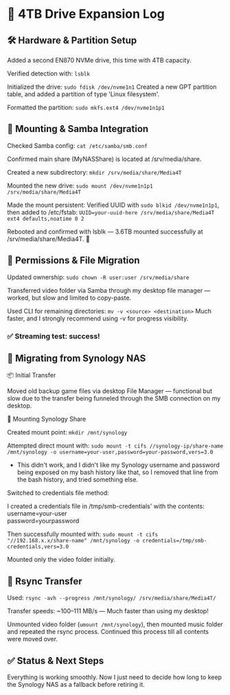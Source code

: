 # 🧱 4TB Drive Expansion Log
## 🛠️ Hardware & Partition Setup
Added a second EN870 NVMe drive, this time with 4TB capacity.

Verified detection with: `lsblk`

Initialized the drive: `sudo fdisk /dev/nvme1n1` Created a new GPT partition table, and added a partition of type 'Linux filesystem'.

Formatted the partition: `sudo mkfs.ext4 /dev/nvme1n1p1`

## 📁 Mounting & Samba Integration
Checked Samba config: `cat /etc/samba/smb.conf`

Confirmed main share (MyNASShare) is located at /srv/media/share.

Created a new subdirectory: `mkdir /srv/media/share/Media4T`

Mounted the new drive: `sudo mount /dev/nvme1n1p1 /srv/media/share/Media4T`

Made the mount persistent: Verified UUID with `sudo blkid /dev/nvme1n1p1`, then added to /etc/fstab: `UUID=your-uuid-here /srv/media/share/Media4T ext4 defaults,noatime 0 2`

Rebooted and confirmed with lsblk — 3.6TB mounted successfully at /srv/media/share/Media4T. 🎉

## 👤 Permissions & File Migration
Updated ownership: `sudo chown -R user:user /srv/media/share`

Transferred video folder via Samba through my desktop file manager — worked, but slow and limited to copy-paste.

Used CLI for remaining directories: `mv -v <source> <destination>`
Much faster, and I strongly recommend using -v for progress visibility.

### ✅ Streaming test: success!

## 🔄 Migrating from Synology NAS
📦 Initial Transfer

Moved old backup game files via desktop File Manager — functional but slow due to the transfer being funneled through the SMB connection on my desktop.

🔗 Mounting Synology Share

Created mount point: `mkdir /mnt/synology`

Attempted direct mount with: `sudo mount -t cifs //synology-ip/share-name /mnt/synology -o username=your-user,password=your-password,vers=3.0`
* This didn't work, and I didn't like my Synology username and password being exposed on my bash history like that, so I removed that line from the bash history, and tried something else.

Switched to credentials file method:

I created a credentials file in /tmp/smb-credentials' with the contents:  
username=your-user  
password=yourpassword

Then successfully mounted with: `sudo mount -t cifs "//192.168.x.x/share-name" /mnt/synology -o credentials=/tmp/smb-credentials,vers=3.0`

Mounted only the video folder initially.

## 🚀 Rsync Transfer
Used: `rsync -avh --progress /mnt/synology/ /srv/media/share/Media4T/`

Transfer speeds: ~100–111 MB/s — Much faster than using my desktop!

Unmounted video folder (`umount /mnt/synology`), then mounted music folder and repeated the rsync process. Continued this process till all contents were moved over.

## ✅ Status & Next Steps
Everything is working smoothly. Now I just need to decide how long to keep the Synology NAS as a fallback before retiring it.

